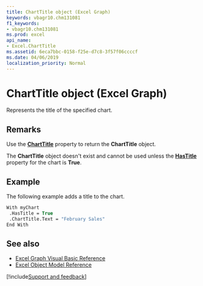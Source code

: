 ```yaml
---
title: ChartTitle object (Excel Graph)
keywords: vbagr10.chm131081
f1_keywords:
- vbagr10.chm131081
ms.prod: excel
api_name:
- Excel.ChartTitle
ms.assetid: 6eca7bbc-0158-f25e-d7c8-3f57f06ccccf
ms.date: 04/06/2019
localization_priority: Normal
---
```



# ChartTitle object (Excel Graph)

Represents the title of the specified chart.


## Remarks

Use the **[ChartTitle](excel.charttitle-graph-property.md)** property to return the **ChartTitle** object. 

The **ChartTitle** object doesn't exist and cannot be used unless the **[HasTitle](Excel.HasTitle.md)** property for the chart is **True**.


## Example

The following example adds a title to the chart.

```vb
With myChart 
 .HasTitle = True 
 .ChartTitle.Text = "February Sales" 
End With
```

## See also

- [Excel Graph Visual Basic Reference](overview/excel/graph-visual-basic-reference.md)
- [Excel Object Model Reference](overview/excel/object-model.md)

[!include[Support and feedback](~/includes/feedback-boilerplate.md)]